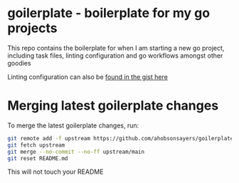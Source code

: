 # goilerplate - boilerplate for my go projects

This repo contains the boilerplate for when I am starting a new go project, including task files, linting configuration and go workflows amongst other goodies

Linting configuration can also be [found in the gist here](https://gist.github.com/ahobsonsayers/5a6baccee157e5d5c1ac4c1ccd163348)

# Merging latest goilerplate changes

To merge the latest goilerplate changes, run:

```bash
git remote add -f upstream https://github.com/ahobsonsayers/goilerplate
git fetch upstream
git merge --no-commit --no-ff upstream/main
git reset README.md
```

This will not touch your README

